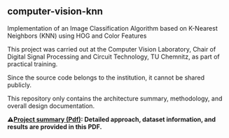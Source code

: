 ## computer-vision-knn

Implementation of an Image Classification Algorithm based on K-Nearest Neighbors (KNN) using HOG and Color Features

This project was carried out at the Computer Vision Laboratory, Chair of Digital Signal Processing and Circuit Technology, TU Chemnitz, as part of practical training.  

Since the source code belongs to the institution, it cannot be shared publicly.  

This repository only contains the architecture summary, methodology, and overall design documentation.

**⚠️[Project summary (Pdf)](docs/project-summary.pdf): Detailed approach, dataset information, and results are provided in this PDF.**


